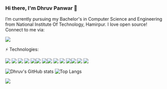### Hi there, I'm Dhruv Panwar 👋
  I’m currently pursuing my Bachelor's in Computer Science and Engineering from National Institute Of Technology, Hamirpur.
  I love open source! Connect to me via:
  
  <a href="https://www.linkedin.com/in/dhruv-panwar-7884a11ab/"><img src="https://img.shields.io/badge/LinkedIn-0077B5?style=for-the-badge&logo=linkedin&logoColor=white"></a>
  
 :zap: Technologies:
 
  <img src="https://img.shields.io/badge/HTML5-E34F26?style=for-the-badge&logo=html5&logoColor=white"> <img src="https://img.shields.io/badge/CSS-239120?&style=for-the-badge&logo=css3&logoColor=white"> <img src="https://img.shields.io/badge/JavaScript-F7DF1E?style=for-the-badge&logo=javascript&logoColor=black"> <img src="https://img.shields.io/badge/Node.js-43853D?style=for-the-badge&logo=node.js&logoColor=white"> <img src="https://img.shields.io/badge/npm-CB3837?style=for-the-badge&logo=npm&logoColor=white"><img src="https://img.shields.io/badge/React-20232A?style=for-the-badge&logo=react&logoColor=61DAFB"> <img src="https://img.shields.io/badge/Express.js-404D59?style=for-the-badge&logo=express&logoColor=white"><img src="https://img.shields.io/badge/MySQL-00000F?style=for-the-badge&logo=mysql&logoColor=white"> <img src="https://img.shields.io/badge/MongoDB-4EA94B?style=for-the-badge&logo=mongodb&logoColor=white"> <img src="https://img.shields.io/badge/Heroku-430098?style=for-the-badge&logo=heroku&logoColor=white"> <img src="https://img.shields.io/badge/Git-F05032?style=for-the-badge&logo=git&logoColor=white"><img src="https://img.shields.io/badge/C-00599C?style=for-the-badge&logo=c&logoColor=white"> <img src= "https://img.shields.io/badge/C%2B%2B-00599C?style=for-the-badge&logo=c%2B%2B&logoColor=white"> <img src="https://img.shields.io/badge/Java-ED8B00?style=for-the-badge&logo=java&logoColor=white">

![Dhruv's GitHub stats](https://github-readme-stats.vercel.app/api?username=dhruvinfo28&count_private=true&show_icons=true)
![Top Langs](https://github-readme-stats.vercel.app/api/top-langs/?username=dhruvinfo28&hide=Jupyter%20Notebook&layout=compact&langs_count=9)

![](https://komarev.com/ghpvc/?username=dhruvinfo28&color=green)
